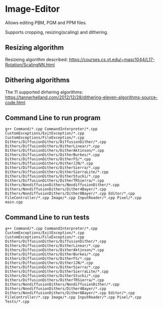 # Image-Editor
Allows editing PBM, PGM and PPM files.

Supports cropping, resizing(scaling) and dithering.

## Resizing algorithm
Resizeing algorithm described: https://courses.cs.vt.edu/~masc1044/L17-Rotation/ScalingNN.html

## Dithering algorithms
The 11 supported dirhering algorithms: https://tannerhelland.com/2012/12/28/dithering-eleven-algorithms-source-code.html

## Command Line to run program
```
g++ Command/*.cpp CommandInterpreter/*.cpp CustomExceptions/ExitException/*.cpp CustomExceptions/FileException/*.cpp Dithers/DiffusionDithers/DiffusionDither/*.cpp Dithers/DiffusionDithers/DitherLinear/*.cpp Dithers/DiffusionDithers/DitherAktinson/*.cpp Dithers/DiffusionDithers/DitherBurkes/*.cpp Dithers/DiffusionDithers/DitherFS/*.cpp Dithers/DiffusionDithers/DitherJJN/*.cpp Dithers/DiffusionDithers/DitherSierra/*.cpp Dithers/DiffusionDithers/DitherSierraLite/*.cpp Dithers/DiffusionDithers/DitherStucki/*.cpp Dithers/DiffusionDithers/DitherTRSierra/*.cpp Dithers/NondiffusionDithers/NondiffusionDither/*.cpp Dithers/NondiffusionDithers/Dither4Bayer/*.cpp Dithers/NondiffusionDithers/Dither8Bayer/*.cpp Editor/*.cpp FileController/*.cpp Image/*.cpp InputReader/*.cpp Pixel/*.cpp main.cpp
```

## Command Line to run tests
```
g++ Command/*.cpp CommandInterpreter/*.cpp CustomExceptions/ExitException/*.cpp CustomExceptions/FileException/*.cpp Dithers/DiffusionDithers/DiffusionDither/*.cpp Dithers/DiffusionDithers/DitherLinear/*.cpp Dithers/DiffusionDithers/DitherAktinson/*.cpp Dithers/DiffusionDithers/DitherBurkes/*.cpp Dithers/DiffusionDithers/DitherFS/*.cpp Dithers/DiffusionDithers/DitherJJN/*.cpp Dithers/DiffusionDithers/DitherSierra/*.cpp Dithers/DiffusionDithers/DitherSierraLite/*.cpp Dithers/DiffusionDithers/DitherStucki/*.cpp Dithers/DiffusionDithers/DitherTRSierra/*.cpp Dithers/NondiffusionDithers/NondiffusionDither/*.cpp Dithers/NondiffusionDithers/Dither4Bayer/*.cpp Dithers/NondiffusionDithers/Dither8Bayer/*.cpp Editor/*.cpp FileController/*.cpp Image/*.cpp InputReader/*.cpp Pixel/*.cpp Tests/*.cpp
```
